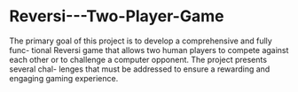 # Reversi---Two-Player-Game
The primary goal of this project is to develop a comprehensive and fully func- tional Reversi game that allows two human players to compete against each other or to challenge a computer opponent. The project presents several chal- lenges that must be addressed to ensure a rewarding and engaging gaming experience. 
